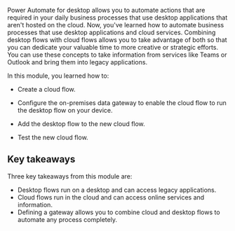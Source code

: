Power Automate for desktop allows you to automate actions that are required in your daily business processes that use desktop applications that aren't hosted on the cloud. Now, you've learned how to automate business processes that use desktop applications and cloud services. Combining desktop flows with cloud flows allows you to take advantage of both so that you can dedicate your valuable time to more creative or strategic efforts. You can use these concepts to take information from services like Teams or Outlook and bring them into legacy applications.

In this module, you learned how to:

- Create a cloud flow.

- Configure the on-premises data gateway to enable the cloud flow to run the desktop flow on your device.

- Add the desktop flow to the new cloud flow.

- Test the new cloud flow.

## Key takeaways

Three key takeaways from this module are:

- Desktop flows run on a desktop and can access legacy applications.
- Cloud flows run in the cloud and can access online services and information.
- Defining a gateway allows you to combine cloud and desktop flows to automate any process completely.
